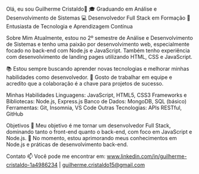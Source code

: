 Olá, eu sou Guilherme Cristaldo👋
🎓 Graduando em Análise e Desenvolvimento de Sistemas
💻 Desenvolvedor Full Stack em Formação
🚀 Entusiasta de Tecnologia e Aprendizagem Contínua

Sobre Mim
Atualmente, estou no 2º semestre de Análise e Desenvolvimento de Sistemas e tenho uma paixão por desenvolvimento web, especialmente focado no back-end com Node.js e JavaScript. Também tenho experiência com desenvolvimento de landing pages utilizando HTML, CSS e JavaScript.

📚 Estou sempre buscando aprender novas tecnologias e melhorar minhas habilidades como desenvolvedor.
👥 Gosto de trabalhar em equipe e acredito que a colaboração é a chave para projetos de sucesso.

Minhas Habilidades
Linguagens: JavaScript, HTML5, CSS3
Frameworks e Bibliotecas: Node.js, Express.js
Banco de Dados: MongoDB, SQL (básico)
Ferramentas: Git, Insomnia, VS Code
Outras Tecnologias: APIs RESTful, GitHub

Objetivos
🔭 Meu objetivo é me tornar um desenvolvedor Full Stack, dominando tanto o front-end quanto o back-end, com foco em JavaScript e Node.js.
🌱 No momento, estou aprimorando meus conhecimentos em Node.js e práticas de desenvolvimento back-end.

Contato
📫 Você pode me encontrar em:
www.linkedin.com/in/guilherme-cristaldo-1a4986234 | guilherme.cristaldo15@gmail.com








